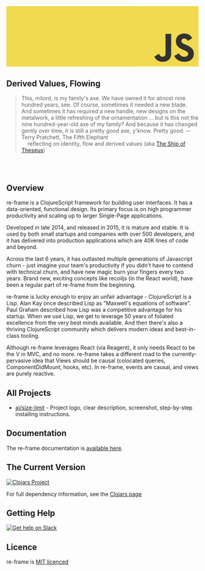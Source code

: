 
<p align="center"><a href="#" target="_blank" rel="noopener noreferrer"><img src="./javascript_banner.jpg?raw=true" alt="re-frame logo"></a></p>

## Derived Values, Flowing

> This, milord, is my family's axe. We have owned it for almost nine hundred years, see. Of course,
sometimes it needed a new blade. And sometimes it has required a new handle, new designs on the
metalwork, a little refreshing of the ornamentation ... but is this not the nine hundred-year-old
axe of my family? And because it has changed gently over time, it is still a pretty good axe,
y'know. Pretty good.
> -- Terry Pratchett, The Fifth Elephant <br>
> &nbsp;&nbsp;&nbsp; reflecting on identity, flow and derived values  (aka [The Ship of Theseus](https://en.wikipedia.org/wiki/Ship_of_Theseus))
<br/> 
<br/>
<!--
[![CI](https://github.com/day8/re-frame/workflows/ci/badge.svg)](https://github.com/day8/re-frame/actions?workflow=ci)
[![CD](https://github.com/day8/re-frame/workflows/cd/badge.svg)](https://github.com/day8/re-frame/actions?workflow=cd)
[![License](https://img.shields.io/github/license/day8/re-frame.svg)](license.txt)
-->

## Overview

re-frame is a ClojureScript framework for building user interfaces.
It has a data-oriented, functional design. Its primary focus is on high programmer productivity and scaling up to larger Single-Page applications.

Developed in late 2014, and released in 2015, it is mature and stable. It is used by both small startups and companies with over 500 developers, and it has delivered into production applications which are 40K lines of code and beyond. 

Across the last 6 years, it has outlasted multiple generations of Javascript churn - just imagine your team's productivity if you didn't have to contend with technical churn, and have new magic burn your fingers every two years. Brand new, exciting concepts like recoiljs (in the React world), have been a regular part of re-frame from the beginning. 

re-frame is lucky enough to enjoy an unfair advantage - ClojureScript is a Lisp. Alan Kay
once described Lisp as "Maxwell's equations of software". Paul Graham 
described how Lisp was a competitive advantage for his startup.  When we use Lisp, we 
get to leverage 50 years of foliated excellence from the very best minds available.
And then there's also a thriving ClojureScript community which delivers modern ideas and best-in-class tooling.

Although re-frame leverages React (via Reagent), it only needs 
React to be the V in MVC, and no more. re-frame takes a different road to the currently-pervasive idea that Views should be causal (colocated queries, ComponentDidMount, hooks, etc).
In re-frame, events are causal, and views are purely reactive. 

## All Projects

- [ai/size-limit](https://github.com/ai/size-limit#readme) - Project logo, clear description, screenshot, step-by-step installing instructions.

## Documentation 

The re-frame documentation is [available here](https://day8.github.io/re-frame/).


## The Current Version 

[![Clojars Project](https://img.shields.io/clojars/v/re-frame?labelColor=283C67&color=729AD1&style=for-the-badge&logo=clojure&logoColor=fff)](https://clojars.org/re-frame)

For full dependency information, see the [Clojars page](https://clojars.org/re-frame/)

## Getting Help 

[![Get help on Slack](http://img.shields.io/badge/slack-clojurians%20%23re--frame-97C93C?labelColor=283C67&logo=slack&style=for-the-badge)](https://clojurians.slack.com/channels/re-frame)

## Licence

re-frame is [MIT licenced](license.txt)
